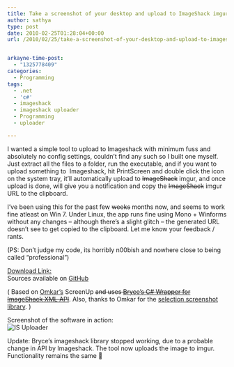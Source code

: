 ```yaml
---
title: Take a screenshot of your desktop and upload to ImageShack imgur easily
author: sathya
type: post
date: 2010-02-25T01:28:04+00:00
url: /2010/02/25/take-a-screenshot-of-your-desktop-and-upload-to-imageshack-easily/


arkayne-time-post:
  - "1325778409"
categories:
  - Programming
tags:
  - .net
  - 'c#'
  - imageshack
  - imageshack uploader
  - Programming
  - uploader

---
```

I wanted a simple tool to upload to Imageshack with minimum fuss and absolutely no config settings, couldn&#8217;t find any such so I built one myself.  Just extract all the files to a folder, run the executable, and if you want to upload something to  Imageshack, hit PrintScreen and double click the icon on the system tray, it&#8217;ll automatically upload to <s>ImageShack</s> imgur, and once upload is done, will give you a notification and copy the <s>ImageShack</s> imgur URL to the clipboard.

<!--more-->

  
I&#8217;ve been using this for the past few <span style="text-decoration: line-through;">weeks</span> months now, and seems to work fine atleast on Win 7. Under Linux, the app runs fine using Mono + Winforms without any changes &#8211; although there&#8217;s a slight glitch &#8211; the generated URL doesn&#8217;t see to get copied to the clipboard. Let me know your feedback / rants.

(PS: Don&#8217;t judge my code, its horribly n00bish and nowhere close to being called &#8220;professional&#8221;)

[Download Link:][1]  
Sources available on [GitHub][2]

( Based on [Omkar&#8217;s][3] ScreenUp <del datetime="2010-06-02T01:32:56+00:00">and uses <a href="http://www.codeemporium.com/2009/06/14/dot-net-c-sharp-wrapper-for-the-imageshack-xml-api">Bryce&#8217;s C# Wrapper for ImageShack XML API</a></del>. Also, thanks to Omkar for the [selection screenshot library][4]. )

Screenshot of the software in action:  
![IS Uploader][5] 

Update: Bryce&#8217;s imageshack library stopped working, due to a probable change in API by Imageshack. The tool now uploads the image to imgur. Functionality remains the same 🙂

 [1]: http://j.mp/cFESGw
 [2]: http://github.com/SathyaBhat/imageshackuploader
 [3]: http://intelomkar.wordpress.com
 [4]: http://intelomkar.wordpress.com/2009/12/21/screencapture-library/
 [5]: http://img704.imageshack.us/img704/8379/uploadk.jpg
